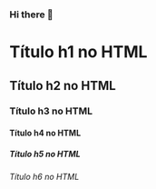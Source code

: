 ### Hi there 👋

<!-- Cabeçalhos -->

# Título h1 no HTML
## Título h2 no HTML
### Título h3 no HTML
#### Título h4 no HTML
##### Título h5 no HTML
###### Título h6 no HTML

<!--
**dev-davimarques/dev-davimarques** is a ✨ _special_ ✨ repository because its `README.md` (this file) appears on your GitHub profile.

Here are some ideas to get you started:

- 🔭 I’m currently working on ...
- 🌱 I’m currently learning ...
- 👯 I’m looking to collaborate on ...
- 🤔 I’m looking for help with ...
- 💬 Ask me about ...
- 📫 How to reach me: ...
- 😄 Pronouns: ...
- ⚡ Fun fact: ...
-->
